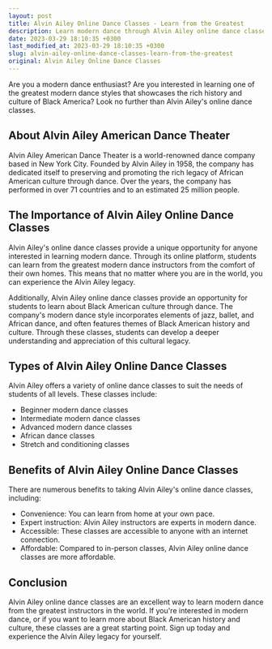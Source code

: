 ```yaml
---
layout: post
title: Alvin Ailey Online Dance Classes - Learn from the Greatest
description: Learn modern dance through Alvin Ailey online dance classes from the comfort of your own home. Experience the rich history and culture of Black America through dance.
date: 2023-03-29 18:10:35 +0300
last_modified_at: 2023-03-29 18:10:35 +0300
slug: alvin-ailey-online-dance-classes-learn-from-the-greatest
original: Alvin Ailey Online Dance Classes
---
```


Are you a modern dance enthusiast? Are you interested in learning one of the greatest modern dance styles that showcases the rich history and culture of Black America? Look no further than Alvin Ailey's online dance classes.

## About Alvin Ailey American Dance Theater

Alvin Ailey American Dance Theater is a world-renowned dance company based in New York City. Founded by Alvin Ailey in 1958, the company has dedicated itself to preserving and promoting the rich legacy of African American culture through dance. Over the years, the company has performed in over 71 countries and to an estimated 25 million people.

## The Importance of Alvin Ailey Online Dance Classes

Alvin Ailey's online dance classes provide a unique opportunity for anyone interested in learning modern dance. Through its online platform, students can learn from the greatest modern dance instructors from the comfort of their own homes. This means that no matter where you are in the world, you can experience the Alvin Ailey legacy.

Additionally, Alvin Ailey online dance classes provide an opportunity for students to learn about Black American culture through dance. The company's modern dance style incorporates elements of jazz, ballet, and African dance, and often features themes of Black American history and culture. Through these classes, students can develop a deeper understanding and appreciation of this cultural legacy.

## Types of Alvin Ailey Online Dance Classes

Alvin Ailey offers a variety of online dance classes to suit the needs of students of all levels. These classes include:

- Beginner modern dance classes
- Intermediate modern dance classes
- Advanced modern dance classes
- African dance classes
- Stretch and conditioning classes

## Benefits of Alvin Ailey Online Dance Classes

There are numerous benefits to taking Alvin Ailey's online dance classes, including:

- Convenience: You can learn from home at your own pace.
- Expert instruction: Alvin Ailey instructors are experts in modern dance.
- Accessible: These classes are accessible to anyone with an internet connection.
- Affordable: Compared to in-person classes, Alvin Ailey online dance classes are more affordable.

## Conclusion

Alvin Ailey online dance classes are an excellent way to learn modern dance from the greatest instructors in the world. If you're interested in modern dance, or if you want to learn more about Black American history and culture, these classes are a great starting point. Sign up today and experience the Alvin Ailey legacy for yourself.